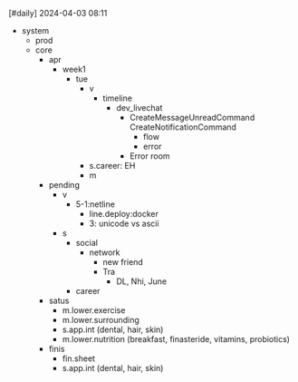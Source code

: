 [#daily]
2024-04-03
08:11

- system
	- prod
	- core
		- apr
			- week1
				- tue
					- v
						- timeline
							- dev_livechat
								- CreateMessageUnreadCommand CreateNotificationCommand
									- flow
									- error
								- Error room
					- s.career: EH
					- m
		- pending
			- v
				- 5-1:netline
					- line.deploy:docker
					- 3: unicode vs ascii
			- s
				- social
					- network
						- new friend
						- Tra
							- DL, Nhi, June
				- career
		- satus
			- m.lower.exercise
			- m.lower.surrounding
			- s.app.int (dental, hair, skin)
			- m.lower.nutrition (breakfast, finasteride, vitamins, probiotics)
		- finis
			- fin.sheet
			- s.app.int (dental, hair, skin)